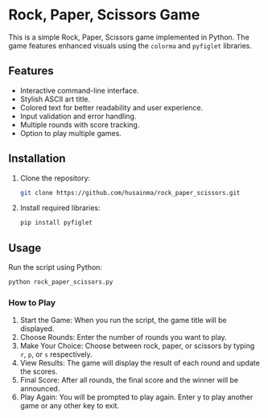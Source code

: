# Rock, Paper, Scissors Game

This is a simple Rock, Paper, Scissors game implemented in Python. The game features enhanced visuals using the `colorma` and `pyfiglet` libraries.

## Features
- Interactive command-line interface.
- Stylish ASCII art title.
- Colored text for better readability and user experience.
- Input validation and error handling.
- Multiple rounds with score tracking.
- Option to play multiple games.

## Installation
1. Clone the repository:
    ```bash
    git clone https://github.com/husainma/rock_paper_scissors.git    
    ```

2. Install required libraries:
    ```bash
    pip install pyfiglet
    ```

## Usage
Run the script using Python:
```bash
python rock_paper_scissors.py
```
### How to Play
1. Start the Game: When you run the script, the game title will be displayed.
2. Choose Rounds: Enter the number of rounds you want to play.
3. Make Your Choice: Choose between rock, paper, or scissors by typing `r`, `p`, or `s` respectively.
4. View Results: The game will display the result of each round and update the scores.
5. Final Score: After all rounds, the final score and the winner will be announced.
6. Play Again: You will be prompted to play again. Enter y to play another game or any other key to exit.

